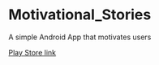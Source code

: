 # Motivational_Stories 

A simple Android App that motivates users

  <a href="https://play.google.com/store/apps/details?id=com.ionicframework.story371955"> Play Store link </a>

